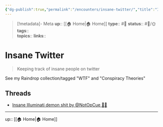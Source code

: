 ```yaml
---
{"dg-publish":true,"permalink":"/encounters/insane-twitter/","title":"Insane Twitter"}
---
```


> [!metadata]- Meta
> **up**:: [[🏠 Home\|🏠 Home]]
> **type**:: #📝 
> **status**:: #📝/🌞
> **tags**::  
> **topics**:: 
> **links**::


# Insane Twitter

> Keeping track of insane people on twitter

See my Raindrop collection/tagged "WTF" and "Conspiracy Theories"

## Threads
- [Insane Illuminati demon shit by @NotOpCue 🤦‍♂️ ](https://x.com/notopcue/status/1630464506999521281?s=61&t=gyRX2W0x81b80X8f34EMoQ)
---
up:: [[🏠 Home\|🏠 Home]]

